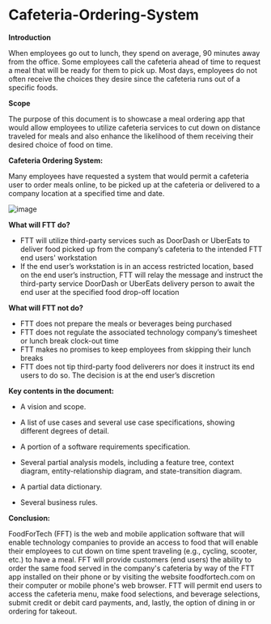 # Cafeteria-Ordering-System

**Introduction**

When employees go out to lunch, they spend on average, 90 minutes away from the office. Some employees call the cafeteria ahead of time to request a meal that will be ready for them to pick up. Most days, employees do not often receive the choices they desire since the cafeteria runs out of a specific foods.

**Scope**

The purpose of this document is to showcase a meal ordering app that would allow employees to utilize cafeteria services to cut down on distance traveled for meals and also enhance the likelihood of them receiving their desired choice of food on time.

**Cafeteria Ordering System:**

Many employees have requested a system that would permit a cafeteria user to order meals online, to be picked up at the cafeteria or delivered to a company location at a specified time and date.

![image](https://lh4.googleusercontent.com/RYAQIIYPli1jC9aKJe8BW8eex2Mvo9CXjI3xm9Wlq3l7MVs_IF-2-c90PXqXcVMKp3MLUdgR7dDjyqHMAbRo693cGbJkog2SLXW9GUXs2xaolhPEmPjq35Mxq_WigcjcIVAOer7H)

**What will FTT do?** 
*	FTT will utilize third-party services such as DoorDash or UberEats to deliver food picked up from the company’s cafeteria to the intended FTT end users' workstation
*	If the end user’s workstation is in an access restricted location, based on the end user’s instruction, FTT will relay the message and instruct the third-party service DoorDash or UberEats delivery person to await the end user at the specified food drop-off location

**What will FTT not do?** 
*	FTT does not prepare the meals or beverages being purchased 
*	FTT does not regulate the associated technology company’s timesheet or lunch break clock-out time
*	FTT makes no promises to keep employees from skipping their lunch breaks
*	FTT does not tip third-party food deliverers nor does it instruct its end users to do so. The decision is at the end user’s discretion

**Key contents in the document:**

* A vision and scope.

* A list of use cases and several use case specifications, showing different degrees of detail.

* A portion of a software requirements specification.

* Several partial analysis models, including a feature tree, context diagram, entity-relationship diagram, and state-transition diagram.

* A partial data dictionary.

* Several business rules.

**Conclusion:**

FoodForTech (FFT) is the web and mobile application software that will enable technology companies to provide an access to food that will enable their employees to cut down on time spent traveling (e.g., cycling, scooter, etc.) to have a meal. FFT will provide customers (end users) the ability to order the same food served in the company's cafeteria by way of the FTT app installed on their phone or by visiting the website foodfortech.com on their computer or mobile phone's web browser. FTT will permit end users to access the cafeteria menu, make food selections, and beverage selections, submit credit or debit card payments, and, lastly, the option of dining in or ordering for takeout.
